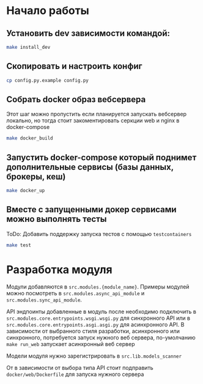 # Начало работы
## Установить dev зависимости командой:
```bash
make install_dev
```

## Скопировать и настроить конфиг
```bash
cp config.py.example config.py
```

## Собрать docker образ вебсервера
Этот шаг можно пропустить если планируется запускать вебсервер локально, но тогда стоит закоментировать серкции web и nginx в docker-compose
```bash
make docker_build
```

## Запустить docker-compose который поднимет дополнительные сервисы (базы данных, брокеры, кеш)
```bash
make docker_up
```

## Вместе с запущенными докер сервисами можно выполнять тесты
ToDo: Добавить поддержку запуска тестов с помощью `testcontainers`

```bash
make test
```

# Разработка модуля
Модули добавляются в `src.modules.{module_name}`. Примеры модулей можно посмотреть в `src.modules.async_api_module` и  `src.modules.sync_api_module`.


API эндпоинты добавленные в модуль после необходимо подключить в `src.modules.core.entrypoints.wsgi.wsgi.py` для синхронного API или в `src.modules.core.entrypoints.asgi.asgi.py` для асинхронного API.
В зависимости от выбранного стиля разработки, асинхронного или синхронного, потребуется запуск нужного веб сервера, по-умолчанию `make run_web` запускает асинхронный веб сервер

Модели модуля нужно зарегистрировать в `src.lib.models_scanner`


От в зависимости от выбора типа API стоит подправить `docker/web/Dockerfile` для запуска нужного сервера

